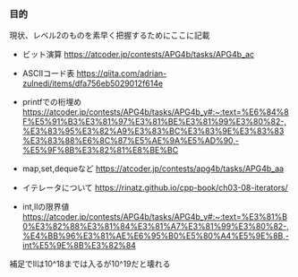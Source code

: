 ### 目的
現状、レベル2のものを素早く把握するためにここに記載

- ビット演算
https://atcoder.jp/contests/APG4b/tasks/APG4b_ac

- ASCIIコード表
https://qiita.com/adrian-zulnedi/items/dfa756eb5029012f614e

- printfでの桁埋め
https://atcoder.jp/contests/APG4b/tasks/APG4b_y#:~:text=%E6%84%8F%E5%91%B3%E3%81%97%E3%81%BE%E3%81%99%E3%80%82-,%E3%83%95%E3%82%A9%E3%83%BC%E3%83%9E%E3%83%83%E3%83%88%E6%8C%87%E5%AE%9A%E5%AD%90,-%E5%9F%8B%E3%82%81%E8%BE%BC

- map,set,dequeなど
https://atcoder.jp/contests/apg4b/tasks/APG4b_aa

- イテレータについて
https://rinatz.github.io/cpp-book/ch03-08-iterators/

- int,llの限界値
https://atcoder.jp/contests/APG4b/tasks/APG4b_y#:~:text=%E3%81%B0%E3%82%88%E3%81%84%E3%81%A7%E3%81%99%E3%80%82-,%E4%BB%96%E3%81%AE%E6%95%B0%E5%80%A4%E5%9E%8B,-int%E5%9E%8B%E3%82%84

補足でllは10^18までは入るが10^19だと壊れる